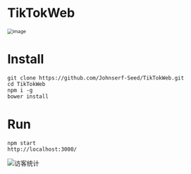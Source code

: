# TikTokWeb

<img src="https://tvax2.sinaimg.cn/large/006908GAly1h1e6e0mjmbj30m217a168.jpg" alt="image" style="zoom:75%;" />

# Install

```
git clone https://github.com/Johnserf-Seed/TikTokWeb.git
cd TikTokWeb
npm i -g
bower install
```

# Run

```
npm start
http://localhost:3000/
```

<img src="https://visitor-badge.glitch.me/badge?page_id=johnserf-seed.tiktokweb" alt="访客统计" />
